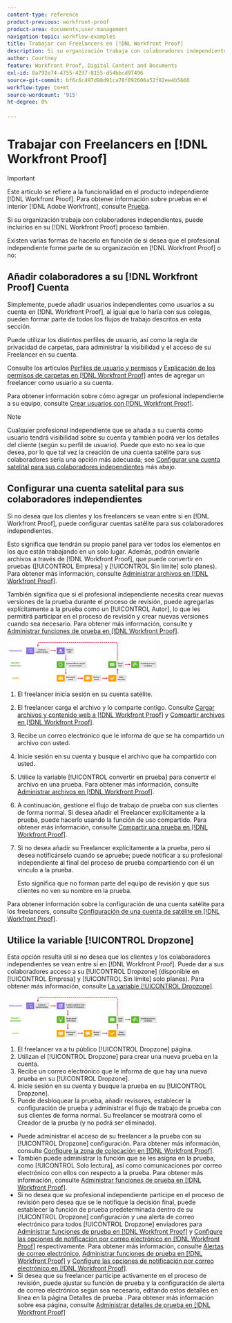 ```yaml
---
content-type: reference
product-previous: workfront-proof
product-area: documents;user-management
navigation-topic: workflow-examples
title: Trabajar con Freelancers en [!DNL Workfront Proof]
description: Si su organización trabaja con colaboradores independientes, puede incluirlos en su [!DNL Workfront Proof] proceso también.
author: Courtney
feature: Workfront Proof, Digital Content and Documents
exl-id: 8a792e74-4755-4237-8155-d54bbcd97496
source-git-commit: bf6c6c497d98d91ca78f892606a52f82ee4b5666
workflow-type: tm+mt
source-wordcount: '915'
ht-degree: 0%

---
```


# Trabajar con Freelancers en [!DNL Workfront Proof]

>[!IMPORTANT]
>
>Este artículo se refiere a la funcionalidad en el producto independiente [!DNL Workfront Proof]. Para obtener información sobre pruebas en el interior [!DNL Adobe Workfront], consulte [Prueba](../../../review-and-approve-work/proofing/proofing.md).

Si su organización trabaja con colaboradores independientes, puede incluirlos en su [!DNL Workfront Proof] proceso también.

Existen varias formas de hacerlo en función de si desea que el profesional independiente forme parte de su organización en [!DNL Workfront Proof] o no:

## Añadir colaboradores a su [!DNL Workfront Proof] Cuenta

Simplemente, puede añadir usuarios independientes como usuarios a su cuenta en [!DNL Workfront Proof], al igual que lo haría con sus colegas, pueden formar parte de todos los flujos de trabajo descritos en esta sección.

Puede utilizar los distintos perfiles de usuario, así como la regla de privacidad de carpetas, para administrar la visibilidad y el acceso de su Freelancer en su cuenta.

Consulte los artículos  [Perfiles de usuario y permisos](https://support.workfront.com/hc/https://support.workfront.com/hc/en-us/articles/115004087428-User-profiles-and-permissions) y [Explicación de los permisos de carpetas en [!DNL Workfront Proof]](../../../workfront-proof/wp-work-proofsfiles/organize-your-work/folder-permissions.md) antes de agregar un freelancer como usuario a su cuenta.

Para obtener información sobre cómo agregar un profesional independiente a su equipo, consulte [Crear usuarios con [!DNL Workfront Proof]](../../../workfront-proof/wp-mnguserscontacts/users/create-users.md).

>[!NOTE]
>
>Cualquier profesional independiente que se añada a su cuenta como usuario tendrá visibilidad sobre su cuenta y también podrá ver los detalles del cliente (según su perfil de usuario). Puede que esto no sea lo que desea, por lo que tal vez la creación de una cuenta satélite para sus colaboradores sería una opción más adecuada; see [Configurar una cuenta satelital para sus colaboradores independientes](https://support.workfront.com/knowledge/articles/115004259868/en-us?brand_id=662728&amp;return_to=%2Fhc%2Fen-us%2Farticles%2F115004259868#Option-B---set-up-a-satellite-account-for-your-freelancers) más abajo.

## Configurar una cuenta satelital para sus colaboradores independientes

Si no desea que los clientes y los freelancers se vean entre sí en [!DNL Workfront Proof], puede configurar cuentas satélite para sus colaboradores independientes.

Esto significa que tendrán su propio panel para ver todos los elementos en los que están trabajando en un solo lugar. Además, podrán enviarle archivos a través de [!DNL Workfront Proof], que puede convertir en pruebas ([!UICONTROL Empresa] y [!UICONTROL Sin límite] solo planes). Para obtener más información, consulte [Administrar archivos en [!DNL Workfront Proof]](../../../workfront-proof/wp-work-proofsfiles/manage-your-work/manage-files.md).

También significa que si el profesional independiente necesita crear nuevas versiones de la prueba durante el proceso de revisión, puede agregarlas explícitamente a la prueba como un [!UICONTROL Autor], lo que les permitirá participar en el proceso de revisión y crear nuevas versiones cuando sea necesario. Para obtener más información, consulte y [Administrar funciones de prueba en [!DNL Workfront Proof]](../../../workfront-proof/wp-work-proofsfiles/share-proofs-and-files/manage-proof-roles.md).

![freelancers_-_option_B.png](assets/freelancers---option-b-350x98.png)

1. El freelancer inicia sesión en su cuenta satélite.
1. El freelancer carga el archivo y lo comparte contigo. Consulte [Cargar archivos y contenido web a [!DNL Workfront Proof]](../../../workfront-proof/wp-work-proofsfiles/create-proofs-and-files/upload-files-web-content.md) y [Compartir archivos en [!DNL Workfront Proof]](../../../workfront-proof/wp-work-proofsfiles/share-proofs-and-files/share-files.md).

1. Recibe un correo electrónico que le informa de que se ha compartido un archivo con usted.
1. Inicie sesión en su cuenta y busque el archivo que ha compartido con usted.
1. Utilice la variable [!UICONTROL convertir en prueba] para convertir el archivo en una prueba. Para obtener más información, consulte [Administrar archivos en [!DNL Workfront Proof]](../../../workfront-proof/wp-work-proofsfiles/manage-your-work/manage-files.md).
1. A continuación, gestione el flujo de trabajo de prueba con sus clientes de forma normal. Si desea añadir el Freelancer explícitamente a la prueba, puede hacerlo usando la función de uso compartido. Para obtener más información, consulte [Compartir una prueba en [!DNL Workfront Proof]](../../../workfront-proof/wp-work-proofsfiles/share-proofs-and-files/share-proof.md).
1. Si no desea añadir su Freelancer explícitamente a la prueba, pero sí desea notificárselo cuando se apruebe; puede notificar a su profesional independiente al final del proceso de prueba compartiendo con él un vínculo a la prueba.

   Esto significa que no forman parte del equipo de revisión y que sus clientes no ven su nombre en la prueba.

Para obtener información sobre la configuración de una cuenta satélite para los freelancers, consulte  [Configuración de una cuenta de satélite en [!DNL Workfront Proof]](../../../workfront-proof/wp-acct-admin/satellite-accounts/configure-sat-acct-in-wp.md).

## Utilice la variable [!UICONTROL Dropzone]

Esta opción resulta útil si no desea que los clientes y los colaboradores independientes se vean entre sí en [!DNL Workfront Proof]. Puede dar a sus colaboradores acceso a su [!UICONTROL Dropzone] (disponible en [!UICONTROL Empresa] y [!UICONTROL Sin límite] solo planes). Para obtener más información, consulte [La variable [!UICONTROL Dropzone]](../../../workfront-proof/wp-work-proofsfiles/create-proofs-and-files/dropzone.md).

![freelancers_-_option_C_-_dropzone.png](assets/freelancers---option-c---dropzone-350x98.png)

1. El freelancer va a tu público [!UICONTROL Dropzone] página.
1. Utilizan el [!UICONTROL Dropzone] para crear una nueva prueba en la cuenta.
1. Recibe un correo electrónico que le informa de que hay una nueva prueba en su [!UICONTROL Dropzone].
1. Inicie sesión en su cuenta y busque la prueba en su [!UICONTROL Dropzone].
1. Puede desbloquear la prueba, añadir revisores, establecer la configuración de prueba y administrar el flujo de trabajo de prueba con sus clientes de forma normal. Su freelancer se mostrará como el Creador de la prueba (y no podrá ser eliminado).

* Puede administrar el acceso de su freelancer a la prueba con su [!UICONTROL Dropzone] configuración. Para obtener más información, consulte [Configure la zona de colocación en [!DNL Workfront Proof]](../../../workfront-proof/wp-acct-admin/account-settings/configure-dropzone-in-wp.md).
* También puede administrar la función que se les asigna en la prueba, como [!UICONTROL Solo lectura], así como comunicaciones por correo electrónico con ellos con respecto a la prueba. Para obtener más información, consulte [Administrar funciones de prueba en [!DNL Workfront Proof]](../../../workfront-proof/wp-work-proofsfiles/share-proofs-and-files/manage-proof-roles.md).
* Si no desea que su profesional independiente participe en el proceso de revisión pero desea que se le notifique la decisión final, puede establecer la función de prueba predeterminada dentro de su [!UICONTROL Dropzone] configuración y una alerta de correo electrónico para todos [!UICONTROL Dropzone] enviadores para [Administrar funciones de prueba en [!DNL Workfront Proof]](../../../workfront-proof/wp-work-proofsfiles/share-proofs-and-files/manage-proof-roles.md) y [Configure las opciones de notificación por correo electrónico en [!DNL Workfront Proof]](../../../workfront-proof/wp-emailsntfctns/email-alerts/config-email-notification-settings-wp.md) respectivamente. Para obtener más información, consulte [Alertas de correo electrónico,](https://support.workfront.com/hc/en-us/sections/115000911867-Email-alerts) [Administrar funciones de prueba en [!DNL Workfront Proof]](../../../workfront-proof/wp-work-proofsfiles/share-proofs-and-files/manage-proof-roles.md) y [Configure las opciones de notificación por correo electrónico en [!DNL Workfront Proof]](../../../workfront-proof/wp-emailsntfctns/email-alerts/config-email-notification-settings-wp.md).
* Si desea que su freelancer participe activamente en el proceso de revisión, puede ajustar su función de prueba y la configuración de alerta de correo electrónico según sea necesario, editando estos detalles en línea en la página Detalles de prueba . Para obtener más información sobre esa página, consulte [Administrar detalles de prueba en [!DNL Workfront Proof]](../../../workfront-proof/wp-work-proofsfiles/manage-your-work/manage-proof-details.md)
